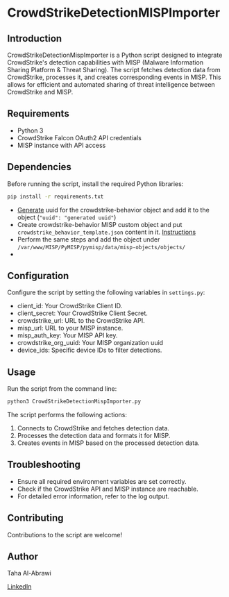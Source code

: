 # CrowdStrikeDetectionMISPImporter
## Introduction
CrowdStrikeDetectionMispImporter is a Python script designed to integrate CrowdStrike's detection capabilities with MISP (Malware Information Sharing Platform & Threat Sharing). The script fetches detection data from CrowdStrike, processes it, and creates corresponding events in MISP. This allows for efficient and automated sharing of threat intelligence between CrowdStrike and MISP.

## Requirements
- Python 3
- CrowdStrike Falcon OAuth2 API credentials
- MISP instance with API access

## Dependencies
Before running the script, install the required Python libraries:

```bash
pip install -r requirements.txt
```
- [Generate](https://www.uuidgenerator.net/) uuid for the crowdstrike-behavior object and add it to the object (`"uuid": "generated uuid"`) 
- Create crowdstrike-behavior MISP custom object and put `crowdstrike_behavior_template.json` content in it. [Instructions](https://www.misp-project.org/2021/03/17/MISP-Objects-101.html/)
- Perform the same steps and add the object under `/var/www/MISP/PyMISP/pymisp/data/misp-objects/objects/`
- 
## Configuration
Configure the script by setting the following variables in `settings.py`:

- client_id: Your CrowdStrike Client ID.
- client_secret: Your CrowdStrike Client Secret.
- crowdstrike_url: URL to the CrowdStrike API.
- misp_url: URL to your MISP instance.
- misp_auth_key: Your MISP API key.
- crowdstrike_org_uuid: Your MISP organization uuid
- device_ids: Specific device IDs to filter detections.

## Usage
Run the script from the command line:

```bash
python3 CrowdStrikeDetectionMispImporter.py
```

The script performs the following actions:

1. Connects to CrowdStrike and fetches detection data.
2. Processes the detection data and formats it for MISP.
3. Creates events in MISP based on the processed detection data.

## Troubleshooting
- Ensure all required environment variables are set correctly.
- Check if the CrowdStrike API and MISP instance are reachable.
- For detailed error information, refer to the log output.

## Contributing
Contributions to the script are welcome!

## Author
Taha Al-Abrawi

[LinkedIn](www.linkedin.com/in/taha-al-abrawi-791029215)
